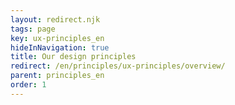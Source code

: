 ```yaml
---
layout: redirect.njk
tags: page
key: ux-principles_en
hideInNavigation: true
title: Our design principles
redirect: /en/principles/ux-principles/overview/
parent: principles_en
order: 1
---
```

